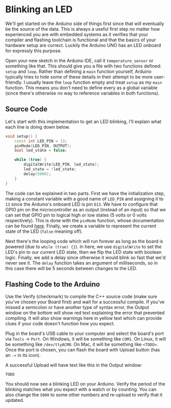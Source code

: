 # Blinking an LED

We'll get started on the Arduino side of things first since that will eventually be the source of the data. This is always a useful first step no matter how experienced you are with embedded systems as it verifies that your compiler and flashing toolchain is functional and that the basics of your hardware setup are correct. Luckily the Arduino UNO has an LED onboard for expressly this purpose.

Open your new sketch in the Arduino IDE, call it `temperature_sensor` or something like that. This should give you a file with two functions defined: `setup` and `loop`. Rather than defining a `main` function yourself, Arduino typically tries to hide some of these details in their attempt to be more user-friendly. I usually leave the `loop` function empty and treat `setup` as my `main` function. This means you don't need to define every as a global variable (since there's otherwise no way to reference variables in both functions).

## Source Code

Let's start with this implementation to get an LED blinking, I'll explain what each line is doing down below.

```cpp
void setup() {
    const int LED_PIN = 13;
    pinMode(LED_PIN, OUTPUT);
    bool led_state = false;

    while (true) {
        digitalWrite(LED_PIN, led_state);
        led_state = !led_state;
        delay(5000);
    }
}
```

The code can be explained in two parts. First we have the initialization step, making a constant variable with a good name of `LED_PIN` and assigning it to `13` since the Arduino's onboard LED is pin `D13`. We have to configure that GPIO pin on the microcontroller as an output (instead of an input) so that we can set that GPIO pin to logical high or low states (5 volts or 0 volts respectively). This is done with the `pinMode` function, whose documentation can be found [here](https://www.arduino.cc/reference/en/language/functions/digital-io/pinmode/). Finally, we create a variable to represent the current state of the LED (`false` meaning off).

Next there's the looping code which will run forever as long as the board is powered (due to `while (true) {}`). In here, we use `digitalWrite` to set the LED's pin to our current LED state, then we flip the LED state with boolean logic. Finally, we add a delay since otherwise it would blink so fast that we'd never see it. The `delay` function takes an argument of milliseconds, so in this case there will be 5 seconds between changes to the LED.

## Flashing Code to the Arduino

Use the Verify (checkmark) to compile the C++ source code (make sure you've chosen your Board first) and wait for a successful compile. If you've missed a semicolon or have another type of syntax error, the Output window on the bottom will show red text explaining the error that prevented compiling. It will also show warnings here in yellow text which can provide clues if your code doesn't function how you expect.

Plug in the board's USB cable to your computer and select the board's port via `Tools` -> `Port`. On Windows, it will be something like `COM1`. On Linux, it will be something like `/dev/ttyACM0`. On Mac, it will be something like `<TODO>`. Once the port is chosen, you can flash the board with Upload button (has an `->` in its icon).

A successful Upload will have text like this in the Output window:
```
TODO
```

You should now see a blinking LED on your Arduino. Verify the period of the blinking matches what you expect with a watch or by counting. You can also change the `5000` to some other numbers and re-upload to verify that it updated.